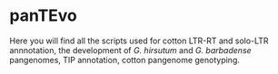 # panTEvo
Here you will find all the scripts used for cotton LTR-RT and solo-LTR annnotation, the development of _G. hirsutum_ and _G. barbadense_ pangenomes, TIP annotation, cotton pangenome genotyping.
